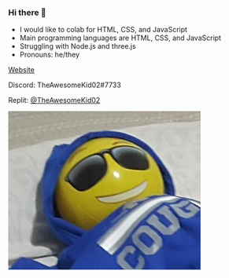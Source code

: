 ### Hi there 👋

- I would like to colab for HTML, CSS, and JavaScript
- Main programming languages are HTML, CSS, and JavaScript
- Struggling with Node.js and three.js
- Pronouns: he/they

[Website](https://theawesomekid02.repl.co)

Discord: TheAwesomeKid02#7733

Replit: [@TheAwesomeKid02](https://replit.com/@TheAwesomeKid02)

<img src="person-imitation-small.jpg" />
